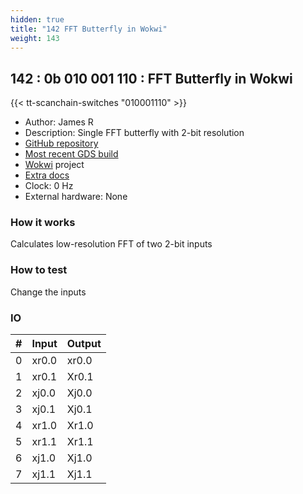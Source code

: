 ```yaml
---
hidden: true
title: "142 FFT Butterfly in Wokwi"
weight: 143
---
```


## 142 : 0b 010 001 110 : FFT Butterfly in Wokwi

{{< tt-scanchain-switches "010001110" >}}

* Author: James R
* Description: Single FFT butterfly with 2-bit resolution
* [GitHub repository](https://github.com/jdrosent/tt02-submission-template)
* [Most recent GDS build](https://github.com/jdrosent/tt02-submission-template/actions/runs/3603537611)
* [Wokwi](https://wokwi.com/projects/349952820323025491) project
* [Extra docs]()
* Clock: 0 Hz
* External hardware: None



### How it works

Calculates low-resolution FFT of two 2-bit inputs

### How to test

Change the inputs

### IO

| # | Input        | Output       |
|---|--------------|--------------|
| 0 | xr0.0  | xr0.0 |
| 1 | xr0.1  | Xr0.1 |
| 2 | xj0.0  | Xj0.0 |
| 3 | xj0.1  | Xj0.1 |
| 4 | xr1.0  | Xr1.0 |
| 5 | xr1.1  | Xr1.1 |
| 6 | xj1.0  | Xj1.0 |
| 7 | xj1.1  | Xj1.1 |
